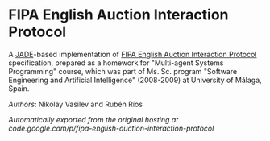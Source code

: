 # FIPA English Auction Interaction Protocol

A [JADE](http://jade.tilab.com/)-based implementation of [FIPA English Auction Interaction Protocol](http://www.fipa.org/specs/fipa00031/XC00031F.html) specification, prepared as a homework for "Multi-agent Systems Programming" course, which was part of Ms. Sc. program "Software Engineering and Artificial Intelligence" (2008-2009) at University of Málaga, Spain.

*Authors*: Nikolay Vasilev and Rubén Ríos

*Automatically exported from the original hosting at code.google.com/p/fipa-english-auction-interaction-protocol*
